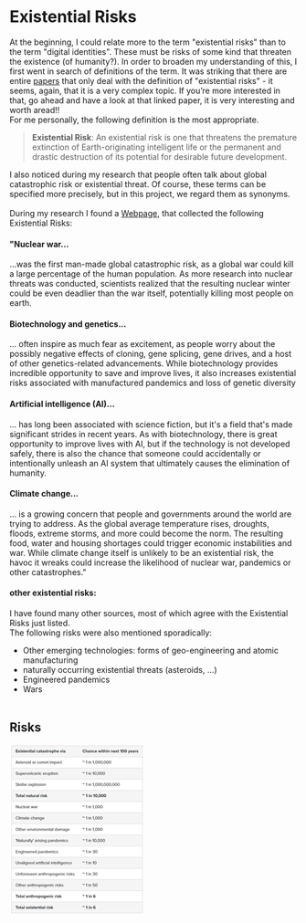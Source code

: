 # Existential Risks
At the beginning, I could relate more to the term "existential risks" than to the term "digital identities". These must be risks of some kind that threaten the existence (of humanity?). In order to broaden my understanding of this, I first went in search of definitions of the term. It was striking that there are entire [papers](https://www.fhi.ox.ac.uk/Existential-risk-and-existential-hope.pdf) that only deal with the definition of "existential risks" - it seems, again, that it is a very complex topic. If you’re more interested in that, go ahead and have a look at that linked paper, it is very interesting and worth aread!! <br>
For me personally, the following definition is the most appropriate.<br>
> **Existential Risk**: An existential risk is one that threatens the premature extinction of Earth-originating intelligent life or the permanent and drastic destruction of its potential for desirable future development. 

I also noticed during my research that people often talk about global catastrophic risk or existential threat. Of course, these terms can be specified more precisely, but in this project, we regard them as synonyms. <br><br>
During my research I found a [Webpage](https://futureoflife.org/existential-risk/existential-risk/), that collected the following Existential Risks:

#### "Nuclear war...
...was the first man-made global catastrophic risk, as a global war could kill a large percentage of the human population. As more research into nuclear threats was conducted, scientists realized that the resulting nuclear winter could be even deadlier than the war itself, potentially killing most people on earth.

#### Biotechnology and genetics...
... often inspire as much fear as excitement, as people worry about the possibly negative effects of cloning, gene splicing, gene drives, and a host of other genetics-related advancements. While biotechnology provides incredible opportunity to save and improve lives, it also increases existential risks associated with manufactured pandemics and loss of genetic diversity

#### Artificial intelligence (AI)...
... has long been associated with science fiction, but it's a field that's made significant strides in recent years. As with biotechnology, there is great opportunity to improve lives with AI, but if the technology is not developed safely, there is also the chance that someone could accidentally or intentionally unleash an AI system that ultimately causes the elimination of humanity.<br>

#### Climate change...
... is a growing concern that people and governments around the world are trying to address. As the global average temperature rises, droughts, floods, extreme storms, and more could become the norm. The resulting food, water and housing shortages could trigger economic instabilities and war. While climate change itself is unlikely to be an existential risk, the havoc it wreaks could increase the likelihood of nuclear war, pandemics or other catastrophes." <br>

#### other existential risks:
I have found many other sources, most of which agree with the Existential Risks just listed. <br>
The following risks were also mentioned sporadically:
- Other emerging technologies: forms of geo-engineering and atomic manufacturing
-	naturally occurring existential threats (asteroids, …)
-	Engineered pandemics
-	Wars 
<br><br>
## Risks
![Risks](/assets/img/risks.png)
